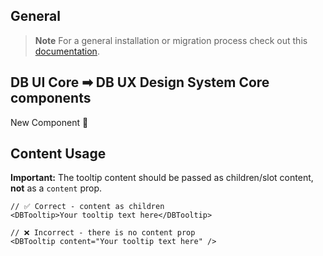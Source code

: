 ## General

> **Note**
> For a general installation or migration process check out this [documentation](https://www.npmjs.com/package/@db-ux/core-components).

## DB UI Core ➡ DB UX Design System Core components

New Component 🥳

## Content Usage

**Important:** The tooltip content should be passed as children/slot content, **not** as a `content` prop. 

```tsx
// ✅ Correct - content as children
<DBTooltip>Your tooltip text here</DBTooltip>

// ❌ Incorrect - there is no content prop
<DBTooltip content="Your tooltip text here" />
```

